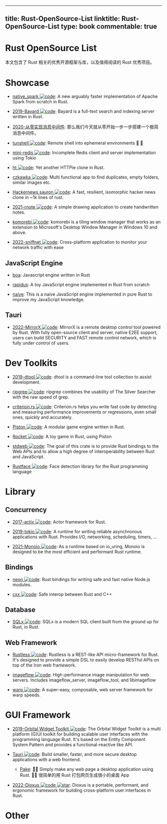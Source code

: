 
---
title: Rust-OpenSource-List
linktitle: Rust-OpenSource-List
type: book
commentable: true
---

# Rust OpenSource List

本文包含了 Rust 相关的优秀开源框架与库，以及值得阅读的 Rust 优秀项目。

# Showcase

- [native_spark ![code](https://martrix-usa.oss-accelerate.aliyuncs.com/logo/code.svg)](https://github.com/rajasekarv/native_spark): A new arguably faster implementation of Apache Spark from scratch in Rust.

- [2019-Bayard ![code](https://martrix-usa.oss-accelerate.aliyuncs.com/logo/code.svg)](https://github.com/mosuka/bayard): Bayard is a full-text search and indexing server written in Rust.

- [2020-从零实现消息中间件](https://github.com/nkbai/learnrustbynats): 那么我们今天就从零开始一步一步搭建一个极简消息中间件。

- [tunshell ![code](https://martrix-usa.oss-accelerate.aliyuncs.com/logo/code.svg)](https://github.com/TimeToogo/tunshell): Remote shell into ephemeral environments 🐚 🦀

- [mini-redis ![code](https://martrix-usa.oss-accelerate.aliyuncs.com/logo/code.svg)](https://github.com/tokio-rs/mini-redis): Incomplete Redis client and server implementation using Tokio

- [ht ![code](https://martrix-usa.oss-accelerate.aliyuncs.com/logo/code.svg)](https://github.com/ducaale/ht): Yet another HTTPie clone in Rust.

- [czkawka ![code](https://martrix-usa.oss-accelerate.aliyuncs.com/logo/code.svg)](https://github.com/qarmin/czkawka): Multi functional app to find duplicates, empty folders, similar images etc.

- [Hackernews sauron ![code](https://martrix-usa.oss-accelerate.aliyuncs.com/logo/code.svg)](https://github.com/ivanceras/hackernews-sauron): A fast, resilient, isomorphic hacker news clone in ~1k lines of rust.

- [2021-rnote ![code](https://martrix-usa.oss-accelerate.aliyuncs.com/logo/code.svg)](https://github.com/flxzt/rnote): A simple drawing application to create handwritten notes.

- [komorebi ![code](https://martrix-usa.oss-accelerate.aliyuncs.com/logo/code.svg)](https://github.com/LGUG2Z/komorebi): komorebi is a tiling window manager that works as an extension to Microsoft's Desktop Window Manager in Windows 10 and above.

- [2022-sniffnet ![code](https://martrix-usa.oss-accelerate.aliyuncs.com/logo/code.svg)](https://github.com/GyulyVGC/sniffnet): Cross-platform application to monitor your network traffic with ease

## JavaScript Engine

- [boa](https://github.com/jasonwilliams/boa): Javascript engine written in Rust

- [rapidus](https://github.com/maekawatoshiki/rapidus): A toy JavaScript engine implemented in Rust from scratch

- [naive](https://github.com/hsiaosiyuan0/naive): This is a naive JavaScript engine implemented in pure Rust to improve my JavaScript knowledge.

## Tauri

- [2022-MirrorX ![code](https://martrix-usa.oss-accelerate.aliyuncs.com/logo/code.svg)](https://github.com/MirrorX-Desktop/MirrorX): MirrorX is a remote desktop control tool powered by Rust. With fully open-source client and server, native E2EE support, users can build SECURITY and FAST remote control network, which is fully under control of users.

# Dev Toolkits

- [2019-dtool ![code](https://martrix-usa.oss-accelerate.aliyuncs.com/logo/code.svg)](https://github.com/guoxbin/dtool): dtool is a command-line tool collection to assist development.

- [ripgrep ![code](https://martrix-usa.oss-accelerate.aliyuncs.com/logo/code.svg)](https://github.com/BurntSushi/ripgrep): ripgrep combines the usability of The Silver Searcher with the raw speed of grep.

- [criterion.rs ![code](https://martrix-usa.oss-accelerate.aliyuncs.com/logo/code.svg)](https://github.com/japaric/criterion.rs): Criterion.rs helps you write fast code by detecting and measuring performance improvements or regressions, even small ones, quickly and accurately.

- [Piston ![code](https://martrix-usa.oss-accelerate.aliyuncs.com/logo/code.svg)](https://github.com/PistonDevelopers/piston): A modular game engine written in Rust.

- [Rocket ![code](https://martrix-usa.oss-accelerate.aliyuncs.com/logo/code.svg)](https://github.com/aochagavia/rocket): A toy game in Rust, using Piston

- [stdweb ![code](https://martrix-usa.oss-accelerate.aliyuncs.com/logo/code.svg)](https://github.com/koute/stdweb): The goal of this crate is to provide Rust bindings to the Web APIs and to allow a high degree of interoperability between Rust and JavaScript.

- [Rustface ![code](https://martrix-usa.oss-accelerate.aliyuncs.com/logo/code.svg)](https://github.com/atomashpolskiy/rustface): Face detection library for the Rust programming language

# Library

## Concurrency

- [2017-actix ![code](https://martrix-usa.oss-accelerate.aliyuncs.com/logo/code.svg)](https://github.com/actix/actix): Actor framework for Rust.

- [2019-tokio ![code](https://martrix-usa.oss-accelerate.aliyuncs.com/logo/code.svg)](https://github.com/tokio-rs/tokio): A runtime for writing reliable asynchronous applications with Rust. Provides I/O, networking, scheduling, timers, ...

- [2021-Monoio ![code](https://martrix-usa.oss-accelerate.aliyuncs.com/logo/code.svg)](https://github.com/bytedance/monoio): As a runtime based on io_uring, Monoio is designed to be the most efficient and performant Rust runtime.

## Bindings

- [neon ![code](https://martrix-usa.oss-accelerate.aliyuncs.com/logo/code.svg)](https://github.com/neon-bindings/neon): Rust bindings for writing safe and fast native Node.js modules.

- [cxx ![code](https://martrix-usa.oss-accelerate.aliyuncs.com/logo/code.svg)](https://github.com/dtolnay/cxx): Safe interop between Rust and C++

## Database

- [SQLx ![code](https://martrix-usa.oss-accelerate.aliyuncs.com/logo/code.svg)](https://github.com/launchbadge/sqlx): SQLx is a modern SQL client built from the ground up for Rust, in Rust.

## Web Framework

- [Rustless ![code](https://martrix-usa.oss-accelerate.aliyuncs.com/logo/code.svg)](https://github.com/rustless/rustless): Rustless is a REST-like API micro-framework for Rust. It's designed to provide a simple DSL to easily develop RESTful APIs on top of the Iron web framework.

- [imageflow ![code](https://martrix-usa.oss-accelerate.aliyuncs.com/logo/code.svg)](https://github.com/imazen/imageflow): High-performance image manipulation for web servers. Includes imageflow_server, imageflow_tool, and libimageflow

- [warp ![code](https://martrix-usa.oss-accelerate.aliyuncs.com/logo/code.svg)](https://github.com/seanmonstar/warp): A super-easy, composable, web server framework for warp speeds.

# GUI Framework

- [2019-Orbital Widget Toolkit ![code](https://martrix-usa.oss-accelerate.aliyuncs.com/logo/code.svg)](https://github.com/redox-os/orbtk): The Orbital Widget Toolkit is a multi platform (G)UI toolkit for building scalable user interfaces with the programming language Rust. It's based on the Entity Component System Pattern and provides a functional-reactive like API.

- [Tauri ![code](https://martrix-usa.oss-accelerate.aliyuncs.com/logo/code.svg)](https://github.com/tauri-apps/tauri): Build smaller, faster, and more secure desktop applications with a web frontend.

  - [Pake](https://github.com/tw93/Pake): 🤱🏻 Simply make any web page a desktop application using Rust. 🤱🏻 很简单的用 Rust 打包网页生成很小的桌面 App

- [2022-Dioxus ![code](https://martrix-usa.oss-accelerate.aliyuncs.com/logo/code.svg) ![star](https://img.shields.io/github/stars/2022-DioxusLabs/dioxus)](https://github.com/2022-DioxusLabs/dioxus): Dioxus is a portable, performant, and ergonomic framework for building cross-platform user interfaces in Rust.

# Other

    
